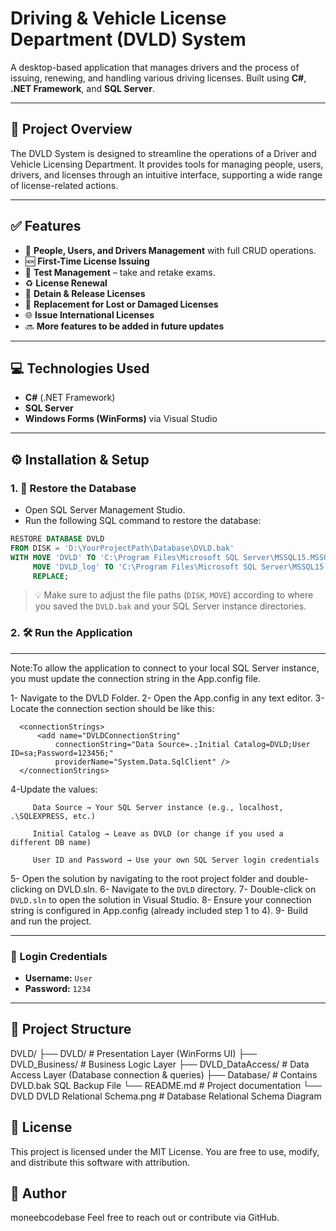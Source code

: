 # Driving & Vehicle License Department (DVLD) System

A desktop-based application that manages drivers and the process of issuing, renewing, and handling various driving licenses. Built using **C#**, **.NET Framework**, and **SQL Server**.

---

## 🚗 Project Overview

The DVLD System is designed to streamline the operations of a Driver and Vehicle Licensing Department. It provides tools for managing people, users, drivers, and licenses through an intuitive interface, supporting a wide range of license-related actions.

---

## ✅ Features

- 👤 **People, Users, and Drivers Management** with full CRUD operations.
- 🆕 **First-Time License Issuing**
- 📝 **Test Management** – take and retake exams.
- ♻️ **License Renewal**
- 🚫 **Detain & Release Licenses**
- 📄 **Replacement for Lost or Damaged Licenses**
- 🌐 **Issue International Licenses**
- 🔜 **More features to be added in future updates**

---

## 💻 Technologies Used

- **C#** (.NET Framework)
- **SQL Server**
- **Windows Forms (WinForms)** via Visual Studio

---

## ⚙️ Installation & Setup

### 1. 🔄 Restore the Database

- Open SQL Server Management Studio.
- Run the following SQL command to restore the database:

```sql
RESTORE DATABASE DVLD
FROM DISK = 'D:\YourProjectPath\Database\DVLD.bak'
WITH MOVE 'DVLD' TO 'C:\Program Files\Microsoft SQL Server\MSSQL15.MSSQLSERVER\MSSQL\DATA\DVLD.mdf',
     MOVE 'DVLD_log' TO 'C:\Program Files\Microsoft SQL Server\MSSQL15.MSSQLSERVER\MSSQL\DATA\DVLD_log.ldf',
     REPLACE;
```

> 💡 Make sure to adjust the file paths (`DISK`, `MOVE`) according to where you saved the `DVLD.bak` and your SQL Server instance directories.



### 2. 🛠️ Run the Application
---
 Note:To allow the application to connect to your local SQL Server instance, you must update the connection string in the App.config file.

1- Navigate to the DVLD Folder.
2- Open the App.config in any text editor.
3- Locate the connection section should be like this:

      <connectionStrings>
          <add name="DVLDConnectionString"
              connectionString="Data Source=.;Initial Catalog=DVLD;User ID=sa;Password=123456;"
              providerName="System.Data.SqlClient" />
      </connectionStrings>

4-Update the values:

         Data Source → Your SQL Server instance (e.g., localhost, .\SQLEXPRESS, etc.)

         Initial Catalog → Leave as DVLD (or change if you used a different DB name)

         User ID and Password → Use your own SQL Server login credentials

5- Open the solution by navigating to the root project folder and double-clicking on DVLD.sln.
6- Navigate to the `DVLD` directory.
7- Double-click on `DVLD.sln` to open the solution in Visual Studio.
8- Ensure your connection string is configured in App.config (already included step 1 to 4).
9- Build and run the project.

---

### 🔐 Login Credentials

- **Username:** `User`  
- **Password:** `1234`

---

## 📁 Project Structure

DVLD/
├── DVLD/                              # Presentation Layer (WinForms UI)
├── DVLD_Business/                     # Business Logic Layer
├── DVLD_DataAccess/                   # Data Access Layer (Database connection & queries)
├── Database/                          # Contains DVLD.bak SQL Backup File
└── README.md                          # Project documentation
└── DVLD DVLD Relational Schema.png    # Database Relational Schema Diagram



## 📄 License

This project is licensed under the MIT License.
You are free to use, modify, and distribute this software with attribution.


## 👤 Author

moneebcodebase
Feel free to reach out or contribute via GitHub.


